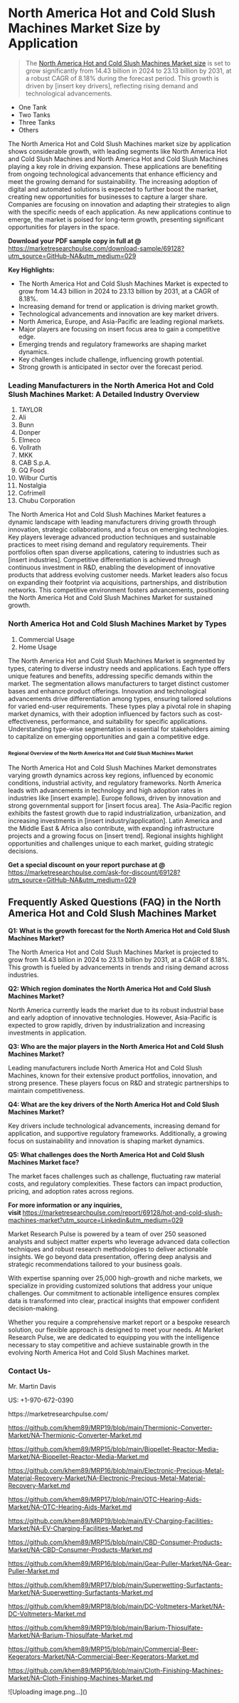 <h1>North America Hot and Cold Slush Machines Market&nbsp;Size by Application</h1><blockquote><p>The <a href="https://marketresearchpulse.com/download-sample/69128?utm_source=GitHub-NA&amp;utm_medium=029">North America Hot and Cold Slush Machines Market size</a> is set to grow significantly from 14.43 billion in 2024 to 23.13 billion by 2031, at a robust CAGR of 8.18% during the forecast period. This growth is driven by [insert key drivers], reflecting rising demand and technological advancements.</p></blockquote><ul><li>One Tank<li> Two Tanks<li> Three Tanks<li> Others</li></ul><p>The North America Hot and Cold Slush Machines market size by application shows considerable growth, with leading segments like North America Hot and Cold Slush Machines and North America Hot and Cold Slush Machines playing a key role in driving expansion. These applications are benefiting from ongoing technological advancements that enhance efficiency and meet the growing demand for sustainability. The increasing adoption of digital and automated solutions is expected to further boost the market, creating new opportunities for businesses to capture a larger share. Companies are focusing on innovation and adapting their strategies to align with the specific needs of each application. As new applications continue to emerge, the market is poised for long-term growth, presenting significant opportunities for players in the space.</p><p><strong>Download your PDF sample copy in full at @ </strong><a href="https://marketresearchpulse.com/download-sample/69128?utm_source=GitHub-NA&amp;utm_medium=029">https://marketresearchpulse.com/download-sample/69128?utm_source=GitHub-NA&amp;utm_medium=029</a></p><p><strong>Key Highlights: </strong></p><ul><li>The North America Hot and Cold Slush Machines Market is expected to grow from 14.43 billion in 2024 to 23.13 billion by 2031, at a CAGR of 8.18%.</li><li>Increasing demand for trend or application is driving market growth.</li><li>Technological advancements and innovation are key market drivers.</li><li>North America, Europe, and Asia-Pacific are leading regional markets.</li><li>Major players are focusing on insert focus area to gain a competitive edge.</li><li>Emerging trends and regulatory frameworks are shaping market dynamics.</li><li>Key challenges include challenge, influencing growth potential.</li><li>Strong growth is anticipated in sector over the forecast period.</li></ul><h3>Leading Manufacturers in the North America Hot and Cold Slush Machines Market: A Detailed Industry Overview</h3><ol><li>TAYLOR</li><li>Ali</li><li>Bunn</li><li>Donper</li><li>Elmeco</li><li>Vollrath</li><li>MKK</li><li>CAB S.p.A.</li><li>GQ Food</li><li>Wilbur Curtis</li><li>Nostalgia</li><li>Cofrimell</li><li>Chubu Corporation</li></ol><div class="flex max-w-full flex-col flex-grow"><div class="min-h-8 text-message flex w-full flex-col items-end gap-2 whitespace-normal break-words [.text-message+&amp;]:mt-5" dir="auto" data-message-author-role="assistant" data-message-id="fd8432e4-4910-450d-b182-61b7bfb0a01f" data-message-model-slug="gpt-4o"><div class="flex w-full flex-col gap-1 empty:hidden first:pt-[3px]"><div class="markdown prose w-full break-words dark:prose-invert light"><p>The North America Hot and Cold Slush Machines Market features a dynamic landscape with leading manufacturers driving growth through innovation, strategic collaborations, and a focus on emerging technologies. Key players leverage advanced production techniques and sustainable practices to meet rising demand and regulatory requirements. Their portfolios often span diverse applications, catering to industries such as [insert industries]. Competitive differentiation is achieved through continuous investment in R&amp;D, enabling the development of innovative products that address evolving customer needs. Market leaders also focus on expanding their footprint via acquisitions, partnerships, and distribution networks. This competitive environment fosters advancements, positioning the North America Hot and Cold Slush Machines Market for sustained growth.</p></div></div></div></div><h3>North America Hot and Cold Slush Machines Market by Types</h3><ol><li>Commercial Usage<li> Home Usage</li></ol><div class="flex max-w-full flex-col flex-grow"><div class="min-h-8 text-message flex w-full flex-col items-end gap-2 whitespace-normal break-words [.text-message+&amp;]:mt-5" dir="auto" data-message-author-role="assistant" data-message-id="084470be-0bb7-4664-bddf-5156b4f41249" data-message-model-slug="gpt-4o-mini"><div class="flex w-full flex-col gap-1 empty:hidden first:pt-[3px]"><div class="markdown prose w-full break-words dark:prose-invert light"><p>The North America Hot and Cold Slush Machines Market is segmented by types, catering to diverse industry needs and applications. Each type offers unique features and benefits, addressing specific demands within the market. The segmentation allows manufacturers to target distinct customer bases and enhance product offerings. Innovation and technological advancements drive differentiation among types, ensuring tailored solutions for varied end-user requirements. These types play a pivotal role in shaping market dynamics, with their adoption influenced by factors such as cost-effectiveness, performance, and suitability for specific applications. Understanding type-wise segmentation is essential for stakeholders aiming to capitalize on emerging opportunities and gain a competitive edge.</p></div></div></div></div><h3><span style="font-size: 11px;">Regional Overview of the North America Hot and Cold Slush Machines Market</span></h3><div class="flex max-w-full flex-col flex-grow"><div class="min-h-8 text-message flex w-full flex-col items-end gap-2 whitespace-normal break-words [.text-message+&amp;]:mt-5" dir="auto" data-message-author-role="assistant" data-message-id="e9038762-ce64-4e30-91c9-9bd413514231" data-message-model-slug="gpt-4o-mini"><div class="flex w-full flex-col gap-1 empty:hidden first:pt-[3px]"><div class="markdown prose w-full break-words dark:prose-invert light"><p>The North America Hot and Cold Slush Machines Market demonstrates varying growth dynamics across key regions, influenced by economic conditions, industrial activity, and regulatory frameworks. North America leads with advancements in technology and high adoption rates in industries like [insert example]. Europe follows, driven by innovation and strong governmental support for [insert focus area]. The Asia-Pacific region exhibits the fastest growth due to rapid industrialization, urbanization, and increasing investments in [insert industry/application]. Latin America and the Middle East &amp; Africa also contribute, with expanding infrastructure projects and a growing focus on [insert trend]. Regional insights highlight opportunities and challenges unique to each market, guiding strategic decisions.</p></div></div></div></div><p><strong>Get a special discount on your report purchase at @ </strong><a href="https://marketresearchpulse.com/ask-for-discount/69128?utm_source=GitHub-NA&amp;utm_medium=029">https://marketresearchpulse.com/ask-for-discount/69128?utm_source=GitHub-NA&amp;utm_medium=029</a></p><h2>Frequently Asked Questions (FAQ) in the North America Hot and Cold Slush Machines Market</h2><p><strong>Q1: What is the growth forecast for the North America Hot and Cold Slush Machines Market?</strong></p><p>The North America Hot and Cold Slush Machines Market is projected to grow from 14.43 billion in 2024 to 23.13 billion by 2031, at a CAGR of 8.18%. This growth is fueled by advancements in trends and rising demand across industries.</p><p><strong>Q2: Which region dominates the North America Hot and Cold Slush Machines Market?</strong></p><p>North America currently leads the market due to its robust industrial base and early adoption of innovative technologies. However, Asia-Pacific is expected to grow rapidly, driven by industrialization and increasing investments in application.</p><p><strong>Q3: Who are the major players in the North America Hot and Cold Slush Machines Market?</strong></p><p>Leading manufacturers include North America Hot and Cold Slush Machines, known for their extensive product portfolios, innovation, and strong presence. These players focus on R&amp;D and strategic partnerships to maintain competitiveness.</p><p><strong>Q4: What are the key drivers of the North America Hot and Cold Slush Machines Market?</strong></p><p>Key drivers include technological advancements, increasing demand for application, and supportive regulatory frameworks. Additionally, a growing focus on sustainability and innovation is shaping market dynamics.</p><p><strong>Q5: What challenges does the North America Hot and Cold Slush Machines Market face?</strong></p><p>The market faces challenges such as challenge, fluctuating raw material costs, and regulatory complexities. These factors can impact production, pricing, and adoption rates across regions.</p><p><strong>For more information or any inquiries, visit&nbsp;</strong><a href="https://marketresearchpulse.com/report/69128/hot-and-cold-slush-machines-market?utm_source=Linkedin&utm_medium=029">https://marketresearchpulse.com/report/69128/hot-and-cold-slush-machines-market?utm_source=Linkedin&utm_medium=029</a></p><p>Market Research Pulse is powered by a team of over 250 seasoned analysts and subject matter experts who leverage advanced data collection techniques and robust research methodologies to deliver actionable insights. We go beyond data presentation, offering deep analysis and strategic recommendations tailored to your business goals.</p><p>With expertise spanning over 25,000 high-growth and niche markets, we specialize in providing customized solutions that address your unique challenges. Our commitment to actionable intelligence ensures complex data is transformed into clear, practical insights that empower confident decision-making.</p><p>Whether you require a comprehensive market report or a bespoke research solution, our flexible approach is designed to meet your needs. At Market Research Pulse, we are dedicated to equipping you with the intelligence necessary to stay competitive and achieve sustainable growth in the evolving North America Hot and Cold Slush Machines market.</p><h3><strong>Contact Us-</strong></h3><p>Mr. Martin Davis</p><p>US: +1-970-672-0390</p><p>https://marketresearchpulse.com/</p><p><a href="https://github.com/khem89/MRP19/blob/main/Thermionic-Converter-Market/NA-Thermionic-Converter-Market.md">https://github.com/khem89/MRP19/blob/main/Thermionic-Converter-Market/NA-Thermionic-Converter-Market.md</a></p><p><a href="https://github.com/khem89/MRP15/blob/main/Biopellet-Reactor-Media-Market/NA-Biopellet-Reactor-Media-Market.md">https://github.com/khem89/MRP15/blob/main/Biopellet-Reactor-Media-Market/NA-Biopellet-Reactor-Media-Market.md</a></p><p><a href="https://github.com/khem89/MRP16/blob/main/Electronic-Precious-Metal-Material-Recovery-Market/NA-Electronic-Precious-Metal-Material-Recovery-Market.md">https://github.com/khem89/MRP16/blob/main/Electronic-Precious-Metal-Material-Recovery-Market/NA-Electronic-Precious-Metal-Material-Recovery-Market.md</a></p><p><a href="https://github.com/khem89/MRP17/blob/main/OTC-Hearing-Aids-Market/NA-OTC-Hearing-Aids-Market.md">https://github.com/khem89/MRP17/blob/main/OTC-Hearing-Aids-Market/NA-OTC-Hearing-Aids-Market.md</a></p><p><a href="https://github.com/khem89/MRP19/blob/main/EV-Charging-Facilities-Market/NA-EV-Charging-Facilities-Market.md">https://github.com/khem89/MRP19/blob/main/EV-Charging-Facilities-Market/NA-EV-Charging-Facilities-Market.md</a></p><p><a href="https://github.com/khem89/MRP15/blob/main/CBD-Consumer-Products-Market/NA-CBD-Consumer-Products-Market.md">https://github.com/khem89/MRP15/blob/main/CBD-Consumer-Products-Market/NA-CBD-Consumer-Products-Market.md</a></p><p><a href="https://github.com/khem89/MRP16/blob/main/Gear-Puller-Market/NA-Gear-Puller-Market.md">https://github.com/khem89/MRP16/blob/main/Gear-Puller-Market/NA-Gear-Puller-Market.md</a></p><p><a href="https://github.com/khem89/MRP17/blob/main/Superwetting-Surfactants-Market/NA-Superwetting-Surfactants-Market.md">https://github.com/khem89/MRP17/blob/main/Superwetting-Surfactants-Market/NA-Superwetting-Surfactants-Market.md</a></p><p><a href="https://github.com/khem89/MRP18/blob/main/DC-Voltmeters-Market/NA-DC-Voltmeters-Market.md">https://github.com/khem89/MRP18/blob/main/DC-Voltmeters-Market/NA-DC-Voltmeters-Market.md</a></p><p><a href="https://github.com/khem89/MRP19/blob/main/Barium-Thiosulfate-Market/NA-Barium-Thiosulfate-Market.md">https://github.com/khem89/MRP19/blob/main/Barium-Thiosulfate-Market/NA-Barium-Thiosulfate-Market.md</a></p><p><a href="https://github.com/khem89/MRP15/blob/main/Commercial-Beer-Kegerators-Market/NA-Commercial-Beer-Kegerators-Market.md">https://github.com/khem89/MRP15/blob/main/Commercial-Beer-Kegerators-Market/NA-Commercial-Beer-Kegerators-Market.md</a></p><p><a href="https://github.com/khem89/MRP16/blob/main/Cloth-Finishing-Machines-Market/NA-Cloth-Finishing-Machines-Market.md">https://github.com/khem89/MRP16/blob/main/Cloth-Finishing-Machines-Market/NA-Cloth-Finishing-Machines-Market.md</a></p>
![Uploading image.png…]()
